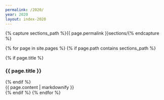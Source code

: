 ```yaml
---
permalink: /2020/
year: 2020
layout: index-2020
---
```


{% capture sections_path %}{{ page.permalink }}sections/{% endcapture %}

{% for page in site.pages %}
{% if page.path contains sections_path %}
<section id="etc_2020_{{ page.about }}"  class="b-section b-section_{{ page.section_type }}">
    {% if page.title %}
    <h3 class="b-section__title">{{ page.title }}</h3>
    {% endif %} 
  <div class="b-{{ page.type }}">
       {{ page.content | markdownify }}
  </div>
</section>
{% endif %}
{% endfor %}
